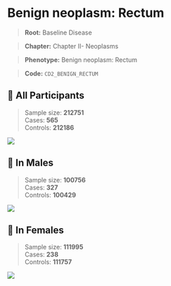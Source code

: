 # Benign neoplasm: Rectum

> **Root:** Baseline Disease  

> **Chapter:** Chapter II- Neoplasms  

> **Phenotype:** Benign neoplasm: Rectum  

> **Code:** `CD2_BENIGN_RECTUM`

## 🧪 All Participants  
> Sample size: **212751**  
> Cases: **565**  
> Controls: **212186**
<img src="/Disease/Figures/ALL/Baseline/CD2_BENIGN_RECTUM.png"/>
<CsvTable src="/Disease_Data/ALL/Baseline/LG_CD2_BENIGN_RECTUM.csv" label="🔍 View full results" />

## 👨 In Males  
> Sample size: **100756**  
> Cases: **327**  
> Controls: **100429**
<img src="/Disease/Figures/Male/Baseline/CD2_BENIGN_RECTUM.png"/>
<CsvTable src="/Disease_Data/Male/Baseline/LG_CD2_BENIGN_RECTUM.csv" label="🔍 View full results" />

## 👩 In Females  
> Sample size: **111995**  
> Cases: **238**  
> Controls: **111757**
<img src="/Disease/Figures/Female/Baseline/CD2_BENIGN_RECTUM.png"/>
<CsvTable src="/Disease_Data/Female/Baseline/LG_CD2_BENIGN_RECTUM.csv" label="🔍 View full results" />
